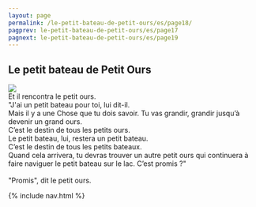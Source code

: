 ```yaml
---
layout: page
permalink: /le-petit-bateau-de-petit-ours/es/page18/
pagprev: le-petit-bateau-de-petit-ours/es/page17
pagnext: le-petit-bateau-de-petit-ours/es/page19
---
```


## Le petit bateau de Petit Ours

<img src="{{ site.baseurl }}/img/le-petit-bateau-de-petit-ours/page18.jpg"/>

<div class="childbook-text">
Et il rencontra le petit ours.<br />
"J'ai un petit bateau pour toi, lui dit-il.<br />
Mais il y a une Chose que tu dois savoir. Tu vas grandir, grandir jusqu’à devenir un grand ours.<br />
C’est le destin de tous les petits ours.<br />
Le petit bateau, lui, restera un petit bateau.<br />
C’est le destin de tous les petits bateaux.<br />
Quand cela arrivera, tu devras trouver un autre petit ours qui continuera à faire naviguer le petit bateau sur le lac. C’est promis ?"<br />
<br />
"Promis", dit le petit ours.
</div>

{% include nav.html %}
